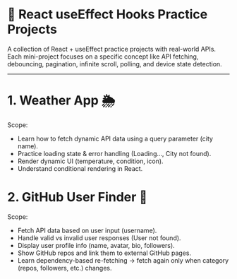 # 🚀 React useEffect Hooks Practice Projects

A collection of React + useEffect practice projects with real-world APIs.
Each mini-project focuses on a specific concept like API fetching, debouncing, pagination, infinite scroll, polling, and device state detection.

---

# 1. Weather App 🌦
Scope:
 - Learn how to fetch dynamic API data using a query parameter (city name).
 - Practice loading state & error handling (Loading..., City not found).
 - Render dynamic UI (temperature, condition, icon).
 - Understand conditional rendering in React.

# 2. GitHub User Finder 🐙
Scope:
 - Fetch API data based on user input (username).
 - Handle valid vs invalid user responses (User not found).
 - Display user profile info (name, avatar, bio, followers).
 - Show GitHub repos and link them to external GitHub pages.
 - Learn dependency-based re-fetching → fetch again only when category (repos, followers, etc.) changes.
